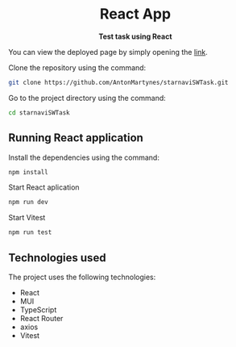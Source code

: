 <!-- Title -->
<h1 align="center">
   React App
</h1>

<!-- Header -->

<p align="center">
  <b>Test task using React</b>
  <br />
</p>

<!-- Body -->
You can view the deployed page by simply opening the [link](https://regal-pika-e5618b.netlify.app/).
<br/>

Clone the repository using the command:
```sh
git clone https://github.com/AntonMartynes/starnaviSWTask.git
```

Go to the project directory using the command:
```sh
cd starnaviSWTask
```
## Running  React application

Install the dependencies using the command: 
```sh
npm install
```
Start React aplication
```sh
npm run dev
```
Start Vitest
```sh
npm run test
```
## Technologies used
The project uses the following technologies:
 - React
 - MUI
 - TypeScript
 - React Router
 - axios
 - Vitest
